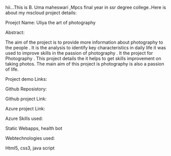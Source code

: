 hii...This is B. Uma maheswari ,Mpcs final year in ssr degree college..Here is about my mscloud project details:

Proejct Name: Uliya the art of photography

Abstract:

The aim of the project is to provide more information about photography to the people . It is the analysis to identify key characteristics in daily life 
it was used to improve skills in the passion of photography . It the project for Photography . 
This project details the it helps to get skills improvement on taking photos. The main aim of this project is photography is also a passion of life.

Project demo Links:

Github Reposistory:

Github project Link:

Azure project Link:

Azure Skills used:

Static Webapps,
health bot

Webtechnologies used:

Html5,
css3,
java script
